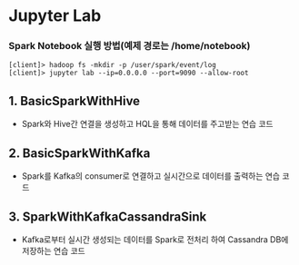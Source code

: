 # Jupyter Lab

### Spark Notebook 실행 방법(예제 경로는 /home/notebook)
```
[client]> hadoop fs -mkdir -p /user/spark/event/log
[client]> jupyter lab --ip=0.0.0.0 --port=9090 --allow-root
```


## 1. BasicSparkWithHive

- Spark와 Hive간 연결을 생성하고 HQL을 통해 데이터를 주고받는 연습 코드

## 2. BasicSparkWithKafka

- Spark를 Kafka의 consumer로 연결하고 실시간으로 데이터를 출력하는 연습 코드

## 3. SparkWithKafkaCassandraSink

- Kafka로부터 실시간 생성되는 데이터를 Spark로 전처리 하여 Cassandra DB에 저장하는 연습 코드